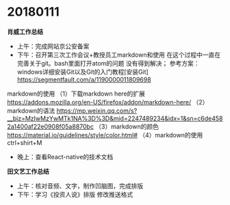 # 20180111

**肖威工作总结**
- 上午：完成网站京公安备案
- 下午：召开第三次工作会议+教授员工markdown和使用
在这个过程中一直在完善关于git。bash里面打开atom的问题
没有得到解决；
参考方案：windows详细安装Git以及Git的入门教程[安装Git]
https://segmentfault.com/a/1190000011809698

markdown的使用
（1）下载markdown here的扩展
https://addons.mozilla.org/en-US/firefox/addon/markdown-here/
（2）markdown的语法
https://mp.weixin.qq.com/s?__biz=MzIwMzYwMTk1NA%3D%3D&mid=2247489234&idx=1&sn=c6de4582a1400af22e0908f05a8870bc
（3）markdown的颜色
https://material.io/guidelines/style/color.html#
（4）markdown的使用
ctrl+shirt+M

- 晚上：查看React-native的技术文档

**田文艺工作总结**
 - 上午：核对音频、文字，制作凹脑图，完成排版
 - 下午：学习《投资人说》排版 修改推送格式

